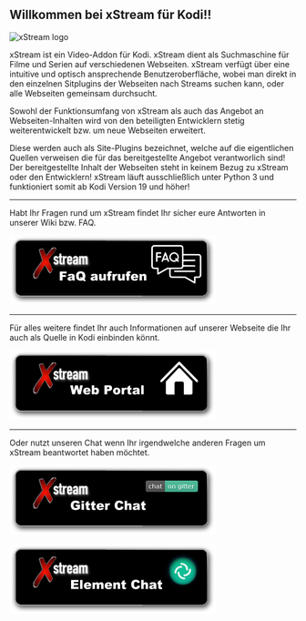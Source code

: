 
## Willkommen bei xStream für Kodi!!


![xStream logo](https://raw.githubusercontent.com/streamxstream/xStreamRepoWeb/gh-pages/config/plugin.png)

xStream ist ein Video-Addon für Kodi. xStream dient als Suchmaschine für Filme und Serien auf verschiedenen Webseiten. xStream verfügt über eine intuitive und optisch ansprechende Benutzeroberfläche, wobei man direkt in den einzelnen Sitplugins der Webseiten nach Streams suchen kann, oder alle Webseiten gemeinsam durchsucht.

Sowohl der Funktionsumfang von xStream als auch das Angebot an Webseiten-Inhalten wird von den beteiligten Entwicklern stetig weiterentwickelt bzw. um neue Webseiten erweitert.

Diese werden auch als Site-Plugins bezeichnet, welche auf die eigentlichen Quellen verweisen die für das bereitgestellte Angebot verantworlich sind! Der bereitgestellte Inhalt der Webseiten steht in keinem Bezug zu xStream oder den Entwicklern! xStream läuft ausschließlich unter Python 3 und funktioniert somit ab Kodi Version 19 und höher!

***

Habt Ihr Fragen rund um xStream findet Ihr sicher eure Antworten in unserer Wiki bzw. FAQ.

[![FaQ aufrufen](https://raw.githubusercontent.com/streamxstream/xStreamRepo/repo/config/faq.png)](https://github.com/streamxstream/xStreamRepoWeb/wiki)

***

Für alles weitere findet Ihr auch Informationen auf unserer Webseite die Ihr auch als Quelle in Kodi einbinden könnt.

[![Web Portal aufrufen](https://raw.githubusercontent.com/streamxstream/xStreamRepo/repo/config/web.png)](https://streamxstream.github.io/xStreamRepoWeb/)

***

Oder nutzt unseren Chat wenn Ihr irgendwelche anderen Fragen um xStream beantwortet haben möchtet.

[![Gitter Chat](https://raw.githubusercontent.com/streamxstream/xStreamRepo/repo/config/gitter.png)](https://gitter.im/streamxstream/community?utm_source=badge&utm_medium=badge&utm_campaign=pr-badge)

[![Matrix.to Chat](https://raw.githubusercontent.com/streamxstream/xStreamRepo/repo/config/element.png)](https://matrix.to/#/#streamxstream_community:gitter.im)
